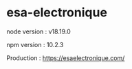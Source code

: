 # esa-electronique
node version : v18.19.0

npm version : 10.2.3

Production : https://esaelectronique.com/
